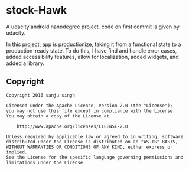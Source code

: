 # stock-Hawk
A udacity android nanodegree project. code on first commit is given by udacity.

In this project, app is productionize, taking it from a functional state to a production-ready state. To do this, I have find and handle error cases, added accessibility features, allow for localization, added widgets, and added a library.

<h2>Copyright</h2>

    Copyright 2016 sanju singh
    
    Licensed under the Apache License, Version 2.0 (the "License");
    you may not use this file except in compliance with the License.
    You may obtain a copy of the License at
    
        http://www.apache.org/licenses/LICENSE-2.0
    
    Unless required by applicable law or agreed to in writing, software
    distributed under the License is distributed on an "AS IS" BASIS,
    WITHOUT WARRANTIES OR CONDITIONS OF ANY KIND, either express or implied.
    See the License for the specific language governing permissions and
    limitations under the License.
